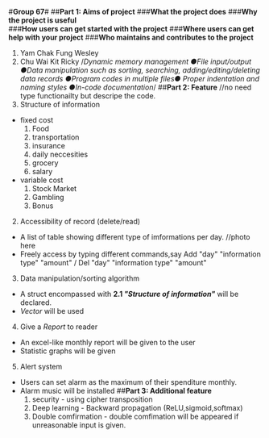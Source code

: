 #**Group 67**#
##**Part 1: Aims of project**
###**What the project does**
###**Why the project is useful**  
###**How users can get started with the project**
###**Where users can get help with your project**
###**Who maintains and contributes to the project**
1. Yam Chak Fung Wesley
2. Chu Wai Kit Ricky
/*Dynamic memory management
●File input/output
●Data manipulation such as sorting, searching, adding/editing/deleting data records
●Program codes in multiple files●
Proper indentation and naming styles
●In-code documentation*/
##**Part 2: Feature**
//no need type functionailty but descripe the code.
1. Structure of information
  - fixed cost
    1. Food
    2. transportation
    3. insurance
    4. daily neccesities
    5. grocery
    6. salary
  - variable cost
    1. Stock Market
    2. Gambling
    5. Bonus
2. Accessibility of record (delete/read)
  - A list of table showing different type of imformations per day.
  //photo here
  - Freely access by typing different commands,say Add "day" "information type" "amount" / Del "day" "information type" "amount"
3. Data manipulation/sorting algorithm
  - A struct encompassed with **2.1 _"Structure of information"_** will be declared.
  - *Vector <struct>* will be used
4. Give a *Report* to reader
  - An excel-like monthly report will be given to the user
  - Statistic graphs will be given
5. Alert system
  - Users can set alarm as the maximum of their spenditure monthly.
  - Alarm music will be installed
##**Part 3: Additional feature**
      1. security
        - using cipher transposition
      2. Deep learning
        - Backward propagation (ReLU,sigmoid,softmax)
      3. Double comfirmation
        - double comfimation will be appeared if unreasonable input is given.
